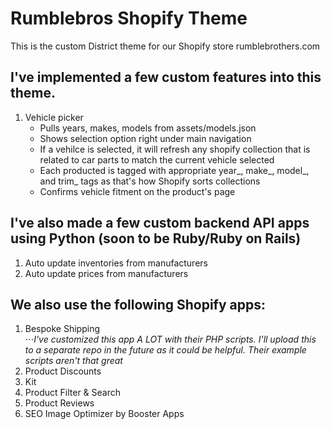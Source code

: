 # Rumblebros Shopify Theme
This is the custom District theme for our Shopify store rumblebrothers.com
## I've implemented a few custom features into this theme.
1. Vehicle picker
    - Pulls years, makes, models from assets/models.json
    - Shows selection option right under main navigation
    - If a vehilce is selected, it will refresh any shopify collection that is related to car parts to match the current vehicle selected
    - Each producted is tagged with appropriate year_, make_, model_, and trim_ tags as that's how Shopify sorts collections
    - Confirms vehicle fitment on the product's page
## I've also made a few custom backend API apps using Python (soon to be Ruby/Ruby on Rails)
1. Auto update inventories from manufacturers
2. Auto update prices from manufacturers
## We also use the following Shopify apps:
1. Bespoke Shipping  
⋅⋅⋅_I've customized this app A LOT with their PHP scripts. I'll upload this to a separate repo in the future as it could be helpful. Their example scripts aren't that great_  
2. Product Discounts
3. Kit
4. Product Filter & Search
5. Product Reviews
6. SEO Image Optimizer by Booster Apps
